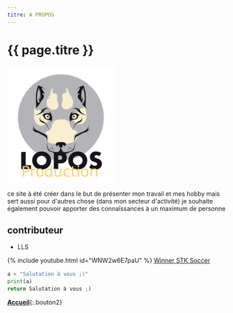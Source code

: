 ```yaml
---
titre: A PROPOS
---
```

# {{ page.titre }}
![lopos_icon2.svg](/assets/images/lopos_icon2.svg)

ce site à été créer dans le but de présenter mon travail et mes hobby
mais sert aussi pour d'autres chose (dans mon secteur d'activité)
je souhaite également pouvoir apporter des connaîssances à un maximum de personne

## contributeur

- LLS

{% include youtube.html id="WNW2w6E7paU" %}
[Winner STK Soccer](https://www.youtube.com/watch?v=WNW2w6E7paU)


```python
a = "Salutation à vous ;)"
print(a)
return Salutation à vous ;)
```

[**Accueil**](/){:.bouton2}